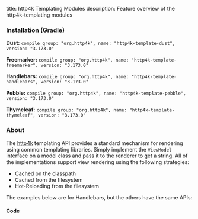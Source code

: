 title: http4k Templating Modules
description: Feature overview of the http4k-templating modules

### Installation (Gradle)
**Dust:** ```compile group: "org.http4k", name: "http4k-template-dust", version: "3.173.0"```

**Freemarker:** ```compile group: "org.http4k", name: "http4k-template-freemarker", version: "3.173.0"```

**Handlebars:** ```compile group: "org.http4k", name: "http4k-template-handlebars", version: "3.173.0"```

**Pebble:** ```compile group: "org.http4k", name: "http4k-template-pebble", version: "3.173.0"```

**Thymeleaf:** ```compile group: "org.http4k", name: "http4k-template-thymeleaf", version: "3.173.0"```

### About
The [http4k] templating API provides a standard mechanism for rendering using common templating libraries. Simply implement the `ViewModel` interface on a model class and pass it to the renderer to get a string. All of the implementations support view rendering using the following strategies:

* Cached on the classpath
* Cached from the filesystem
* Hot-Reloading from the filesystem

The examples below are for Handlebars, but the others have the same APIs:

#### Code  [<img class="octocat"/>](https://github.com/http4k/http4k/blob/master/src/docs/guide/modules/templating/example.kt)

 <script src="https://gist-it.appspot.com/https://github.com/http4k/http4k/blob/master/src/docs/guide/modules/templating/example.kt"></script>

[http4k]: https://http4k.org
